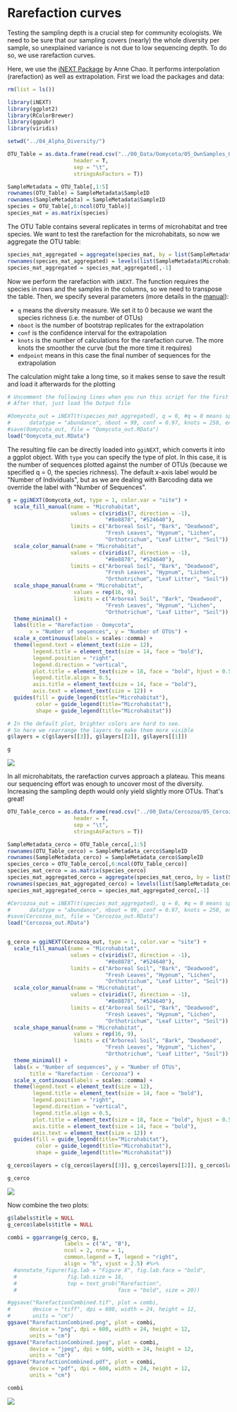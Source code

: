 Rarefaction curves
================

Testing the sampling depth is a crucial step for community ecologists. We need to be sure that our sampling covers (nearly) the whole diversity per sample, so unexplained variance is not due to low sequencing depth. To do so, we use rarefaction curves.

Here, we use the [iNEXT Package](http://chao.stat.nthu.edu.tw/wordpress/software_download/inext-online/) by Anne Chao. It performs interpolation (rarefaction) as well as extrapolation. First we load the packages and data:

``` r
rm(list = ls())

library(iNEXT)
library(ggplot2)
library(RColorBrewer)
library(ggpubr)
library(viridis)

setwd("../04_Alpha_Diversity/")

OTU_Table = as.data.frame(read.csv("../00_Data/Oomycota/05_OwnSamples_OTU_Table_min-freq-9588_transposed_withMetadata.tsv", 
                     header = T, 
                     sep = "\t", 
                     stringsAsFactors = T))

SampleMetadata = OTU_Table[,1:5]
rownames(OTU_Table) = SampleMetadata$SampleID
rownames(SampleMetadata) = SampleMetadata$SampleID
species = OTU_Table[,6:ncol(OTU_Table)]
species_mat = as.matrix(species)
```

The OTU Table contains several replicates in terms of microhabitat and tree species. We want to test the rarefaction for the microhabitats, so now we aggregate the OTU table:

``` r
species_mat_aggregated = aggregate(species_mat, by = list(SampleMetadata$Microhabitat), FUN = "sum")
rownames(species_mat_aggregated) = levels(list(SampleMetadata$Microhabitat)[[1]])
species_mat_aggregated = species_mat_aggregated[,-1]
```

Now we perform the rarefaction with `iNEXT`. The function requires the species in rows and the samples in the columns, so we need to transpose the table. Then, we specify several parameters (more details in the [manual](http://140.114.36.3/wordpress/wp-content/uploads/software/iNEXT_Introduction.pdf)):

-   `q` means the diversity measure. We set it to 0 because we want the species richness (i.e. the number of OTUs)
-   `nboot` is the number of bootstrap replicates for the extrapolation
-   `conf` is the confidence interval for the extrapolation
-   `knots` is the number of calculations for the rarefaction curve. The more knots the smoother the curve (but the more time it requires)
-   `endpoint` means in this case the final number of sequences for the extrapolation

The calculation might take a long time, so it makes sense to save the result and load it afterwards for the plotting

``` r
# Uncomment the following lines when you run this script for the first time
# After that, just load the Output file

#Oomycota_out = iNEXT(t(species_mat_aggregated), q = 0, #q = 0 means species richness
#      datatype = "abundance", nboot = 99, conf = 0.97, knots = 250, endpoint = 450000)
#save(Oomycota_out, file = "Oomycota_out.RData")
load("Oomycota_out.RData")
```

The resulting file can be directly loaded into `ggiNEXT`, which converts it into a ggplot object. With `type` you can specify the type of plot. In this case, it is the number of sequences plotted against the number of OTUs (because we specified q = 0, the species richness). The default x-axis label would be "Number of Individuals", but as we are dealing with Barcoding data we override the label with "Number of Sequences".

``` r
g = ggiNEXT(Oomycota_out, type = 1, color.var = "site") +
  scale_fill_manual(name = "Microhabitat", 
                    values = c(viridis(7, direction = -1), 
                               "#8e8878", "#524640"), 
                    limits = c("Arboreal Soil", "Bark", "Deadwood", 
                               "Fresh Leaves", "Hypnum", "Lichen", 
                               "Orthotrichum", "Leaf Litter", "Soil")) +
  scale_color_manual(name = "Microhabitat", 
                    values = c(viridis(7, direction = -1), 
                               "#8e8878", "#524640"), 
                    limits = c("Arboreal Soil", "Bark", "Deadwood", 
                               "Fresh Leaves", "Hypnum", "Lichen", 
                               "Orthotrichum", "Leaf Litter", "Soil")) +
  scale_shape_manual(name = "Microhabitat", 
                     values = rep(16, 9), 
                     limits = c("Arboreal Soil", "Bark", "Deadwood", 
                               "Fresh Leaves", "Hypnum", "Lichen", 
                               "Orthotrichum", "Leaf Litter", "Soil")) + 
  theme_minimal() +
  labs(title = "Rarefaction - Oomycota", 
       x = "Number of sequences", y = "Number of OTUs") +
  scale_x_continuous(labels = scales::comma) +
  theme(legend.text = element_text(size = 12), 
        legend.title = element_text(size = 14, face = "bold"), 
        legend.position = "right",
        legend.direction = "vertical", 
        plot.title = element_text(size = 18, face = "bold", hjust = 0.5, vjust = 0.5), 
        legend.title.align = 0.5,
        axis.title = element_text(size = 14, face = "bold"), 
        axis.text = element_text(size = 12)) +
  guides(fill = guide_legend(title="Microhabitat"), 
         color = guide_legend(title="Microhabitat"), 
         shape = guide_legend(title="Microhabitat"))

# In the default plot, brighter colors are hard to see.
# So here we rearrange the layers to make them more visible
g$layers = c(g$layers[[3]], g$layers[[2]], g$layers[[1]])

g
```

![](RarefactionCurves_files/figure-markdown_github/Plot-1.png)

In all microhabitats, the rarefaction curves approach a plateau. This means our sequencing effort was enough to uncover most of the diversity. Increasing the sampling depth would only yield slightly more OTUs. That's great!

``` r
OTU_Table_cerco = as.data.frame(read.csv("../00_Data/Cercozoa/05_Cercozoa_OwnSamples_OTU_Table_min-freq-15684_transposed_withMetadata.tsv", 
                     header = T, 
                     sep = "\t", 
                     stringsAsFactors = T))

SampleMetadata_cerco = OTU_Table_cerco[,1:5]
rownames(OTU_Table_cerco) = SampleMetadata_cerco$SampleID
rownames(SampleMetadata_cerco) = SampleMetadata_cerco$SampleID
species_cerco = OTU_Table_cerco[,6:ncol(OTU_Table_cerco)]
species_mat_cerco = as.matrix(species_cerco)
species_mat_aggregated_cerco = aggregate(species_mat_cerco, by = list(SampleMetadata_cerco$Microhabitat), FUN = "sum")
rownames(species_mat_aggregated_cerco) = levels(list(SampleMetadata_cerco$Microhabitat)[[1]])
species_mat_aggregated_cerco = species_mat_aggregated_cerco[,-1]

#Cercozoa_out = iNEXT(t(species_mat_aggregated), q = 0, #q = 0 means species richness
#      datatype = "abundance", nboot = 99, conf = 0.97, knots = 250, endpoint = 450000)
#save(Cercozoa_out, file = "Cercozoa_out.RData")
load("Cercozoa_out.RData")


g_cerco = ggiNEXT(Cercozoa_out, type = 1, color.var = "site") +
  scale_fill_manual(name = "Microhabitat", 
                    values = c(viridis(7, direction = -1), 
                               "#8e8878", "#524640"), 
                    limits = c("Arboreal Soil", "Bark", "Deadwood", 
                               "Fresh Leaves", "Hypnum", "Lichen", 
                               "Orthotrichum", "Leaf Litter", "Soil")) +
  scale_color_manual(name = "Microhabitat", 
                    values = c(viridis(7, direction = -1), 
                               "#8e8878", "#524640"), 
                    limits = c("Arboreal Soil", "Bark", "Deadwood", 
                               "Fresh Leaves", "Hypnum", "Lichen", 
                               "Orthotrichum", "Leaf Litter", "Soil")) +
  scale_shape_manual(name = "Microhabitat", 
                     values = rep(16, 9), 
                     limits = c("Arboreal Soil", "Bark", "Deadwood", 
                               "Fresh Leaves", "Hypnum", "Lichen", 
                               "Orthotrichum", "Leaf Litter", "Soil")) + 
  theme_minimal() +
  labs(x = "Number of sequences", y = "Number of OTUs", 
       title = "Rarefaction - Cercozoa") +
  scale_x_continuous(labels = scales::comma) +
  theme(legend.text = element_text(size = 12), 
        legend.title = element_text(size = 14, face = "bold"), 
        legend.position = "right",
        legend.direction = "vertical", 
        legend.title.align = 0.5,
        plot.title = element_text(size = 18, face = "bold", hjust = 0.5, vjust = 0.5), 
        axis.title = element_text(size = 14, face = "bold"), 
        axis.text = element_text(size = 12)) +
  guides(fill = guide_legend(title="Microhabitat"), 
         color = guide_legend(title="Microhabitat"), 
         shape = guide_legend(title="Microhabitat"))

g_cerco$layers = c(g_cerco$layers[[3]], g_cerco$layers[[2]], g_cerco$layers[[1]])

g_cerco
```

![](RarefactionCurves_files/figure-markdown_github/CercozoaRarefaction-1.png)

Now combine the two plots:

``` r
g$labels$title = NULL
g_cerco$labels$title = NULL

combi = ggarrange(g_cerco, g, 
                  labels = c("A", "B"), 
                  ncol = 2, nrow = 1, 
                  common.legend = T, legend = "right", 
                  align = "h", vjust = 2.5) #%>%
  #annotate_figure(fig.lab = "Figure X", fig.lab.face = "bold", 
  #                fig.lab.size = 18, 
  #                top = text_grob("Rarefaction", 
  #                                face = "bold", size = 20))

#ggsave("RarefactionCombined.tif", plot = combi, 
#       device = "tiff", dpi = 600, width = 24, height = 12, 
#       units = "cm")
ggsave("RarefactionCombined.png", plot = combi, 
       device = "png", dpi = 600, width = 24, height = 12, 
       units = "cm")
ggsave("RarefactionCombined.jpeg", plot = combi, 
       device = "jpeg", dpi = 600, width = 24, height = 12, 
       units = "cm")
ggsave("RarefactionCombined.pdf", plot = combi, 
       device = "pdf", dpi = 600, width = 24, height = 12, 
       units = "cm")

combi
```

![](RarefactionCurves_files/figure-markdown_github/RarefactionCombined-1.png)
